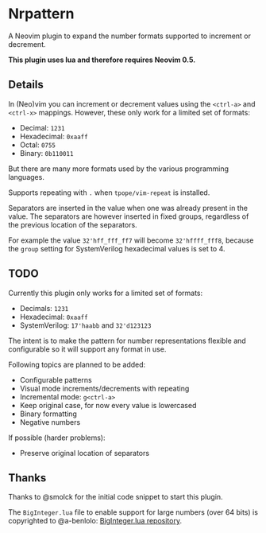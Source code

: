 # Nrpattern

A Neovim plugin to expand the number formats supported to increment or
decrement.

**This plugin uses lua and therefore requires Neovim 0.5.**

## Details

In (Neo)vim you can increment or decrement values using the `<ctrl-a>` and `<ctrl-x>`
mappings. However, these only work for a limited set of formats:

 * Decimal: `1231`
 * Hexadecimal: `0xaaff`
 * Octal: `0755`
 * Binary: `0b110011`

But there are many more formats used by the various programming languages.

Supports repeating with `.` when `tpope/vim-repeat` is installed.

Separators are inserted in the value when one was already present in the value.
The separators are however inserted in fixed groups, regardless of the previous
location of the separators.

For example the value `32'hff_fff_ff7` will become `32'hffff_fff8`, because the
`group` setting for SystemVerilog hexadecimal values is set to 4.


## TODO

Currently this plugin only works for a limited set of formats:
  * Decimals: `1231`
  * Hexadecimal: `0xaaff`
  * SystemVerilog: `17'haabb` and `32'd123123`

The intent is to make the pattern for number representations flexible and
configurable so it will support any format in use.

Following topics are planned to be added:

  * Configurable patterns
  * Visual mode increments/decrements with repeating
  * Incremental mode: `g<ctrl-a>`
  * Keep original case, for now every value is lowercased
  * Binary formatting
  * Negative numbers

If possible (harder problems):

  * Preserve original location of separators


## Thanks

Thanks to @smolck for the initial code snippet to start this plugin.

The `BigInteger.lua` file to enable support for large numbers (over 64 bits) is
copyrighted to @a-benlolo: [BigInteger.lua repository](https://github.com/A-Benlolo/BigInteger.lua).

